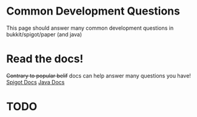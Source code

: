 # Common Development Questions
This page should answer many common development questions in bukkit/spigot/paper (and java)

# Read the docs!
~~Contrary to popular belif~~ docs can help answer many questions you have!
[Spigot Docs](https://hub.spigotmc.org/javadocs/spigot/index.html)
[Java Docs](https://docs.oracle.com/en/java/javase/17/docs/api/index.html)

# TODO
